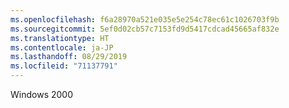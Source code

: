 ```yaml
---
ms.openlocfilehash: f6a28970a521e035e5e254c78ec61c1026703f9b
ms.sourcegitcommit: 5ef0d02cb57c7153fd9d5417cdcad45665af832e
ms.translationtype: HT
ms.contentlocale: ja-JP
ms.lasthandoff: 08/29/2019
ms.locfileid: "71137791"
---
```

Windows 2000